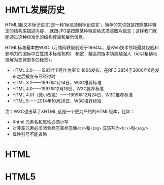 # HMTL发展历史

HTML(超文本标记语言)是一种‘标准通用标记语言’，简单的来说就是按照某种特定的结构来描述内容，
就跟JPG是按照某种特定格式描述图片信息；这样我们就能通过这种标准化的结构传递和展示信息。

HTML标准基本由W3C（万维网联盟创建于1994年，是Web技术领域最具权威和影响力的国际中立性技术标准机构）
制定，越高的版本功能越强大（可以粗糙地理解为支持更多的标签）。

- HTML 2.0——1995年11月作为RFC 1866发布，在RFC 2854于2000年6月发布之后被宣布已经过时
- HTML 3.2——1997年1月14日，W3C推荐标准
- HTML 4.0——1997年12月18日，W3C推荐标准
- HTML 4.01（微小改进）——1999年12月24日，W3C推荐标准
- HTML 5——2014年10月28日，W3C推荐标准


注：W3C也出草了XHTML,这是一个更为严格的HTML版本，比如：

- Xhtml 元素名和属性必须小写
- 对非空元素必须闭合标签空标签像`<br>`和`<img>`  应该写为`<br/>`和`<img/>`
- 属性引号不能省略

# HTML

# HTML5